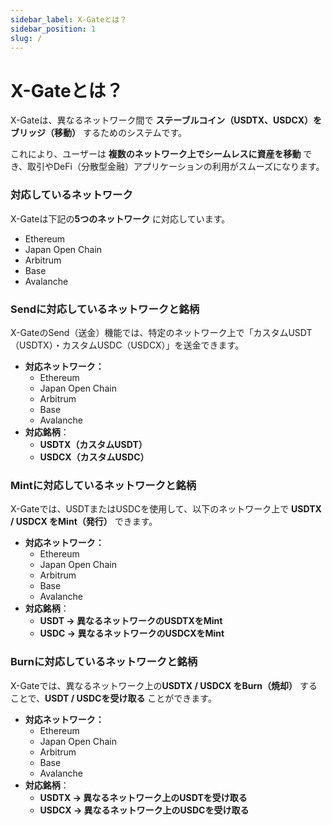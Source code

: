 ```yaml
---
sidebar_label: X-Gateとは？
sidebar_position: 1
slug: /
---
```


# X-Gateとは？

X-Gateは、異なるネットワーク間で **ステーブルコイン（USDTX、USDCX）をブリッジ（移動）** するためのシステムです。

これにより、ユーザーは **複数のネットワーク上でシームレスに資産を移動** でき、取引やDeFi（分散型金融）アプリケーションの利用がスムーズになります。

### **対応しているネットワーク**

X-Gateは下記の**5つのネットワーク** に対応しています。

- Ethereum
- Japan Open Chain
- Arbitrum
- Base
- Avalanche

### **Sendに対応しているネットワークと銘柄**

X-GateのSend（送金）機能では、特定のネットワーク上で「カスタムUSDT（USDTX）・カスタムUSDC（USDCX）」を送金できます。

- **対応ネットワーク：**
    - Ethereum
    - Japan Open Chain
    - Arbitrum
    - Base
    - Avalanche
- **対応銘柄**：
    - **USDTX（カスタムUSDT）**
    - **USDCX（カスタムUSDC）**

### **Mintに対応しているネットワークと銘柄**

X-Gateでは、USDTまたはUSDCを使用して、以下のネットワーク上で **USDTX / USDCX をMint（発行）** できます。

- **対応ネットワーク：**
    - Ethereum
    - Japan Open Chain
    - Arbitrum
    - Base
    - Avalanche
- **対応銘柄**：
    - **USDT → 異なるネットワークのUSDTXをMint**
    - **USDC → 異なるネットワークのUSDCXをMint**

### **Burnに対応しているネットワークと銘柄**

X-Gateでは、異なるネットワーク上の**USDTX / USDCX をBurn（焼却）** することで、**USDT / USDCを受け取る** ことができます。

- **対応ネットワーク：**
    - Ethereum
    - Japan Open Chain
    - Arbitrum
    - Base
    - Avalanche
- **対応銘柄**：
    - **USDTX → 異なるネットワーク上のUSDTを受け取る**
    - **USDCX → 異なるネットワーク上のUSDCを受け取る**
